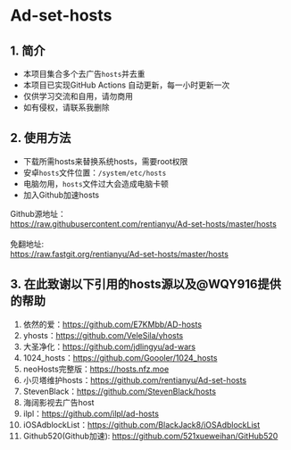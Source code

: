 # Ad-set-hosts

## 1. 简介

- 本项目集合多个去广告`hosts`并去重
- 本项目已实现GitHub Actions 自动更新，每一小时更新一次
- 仅供学习交流和自用，请勿商用
- 如有侵权，请联系我删除

## 2. 使用方法

- 下载所需hosts来替换系统hosts，需要root权限
- 安卓`hosts`文件位置：`/system/etc/hosts`
- 电脑勿用，`hosts`文件过大会造成电脑卡顿
- 加入Github加速hosts<br/>

Github源地址：<br/>
https://raw.githubusercontent.com/rentianyu/Ad-set-hosts/master/hosts<br/>
<br/>
免翻地址:<br/>
https://raw.fastgit.org/rentianyu/Ad-set-hosts/master/hosts<br/>


## 3. 在此致谢以下引用的hosts源以及@WQY916提供的帮助

1. 依然的爱：https://github.com/E7KMbb/AD-hosts<br/>
2. yhosts：https://github.com/VeleSila/yhosts<br/>
3. 大圣净化：https://github.com/jdlingyu/ad-wars 
4. 1024_hosts：https://github.com/Goooler/1024_hosts<br/>
6. neoHosts完整版：https://hosts.nfz.moe<br/>
7. 小贝塔维护hosts：https://github.com/rentianyu/Ad-set-hosts<br/>
8. StevenBlack：https://github.com/StevenBlack/hosts<br/>
9. 海阔影视去广告host
10. ilpl：https://github.com/ilpl/ad-hosts
11. iOSAdblockList：https://github.com/BlackJack8/iOSAdblockList
12. Github520(Github加速): https://github.com/521xueweihan/GitHub520
